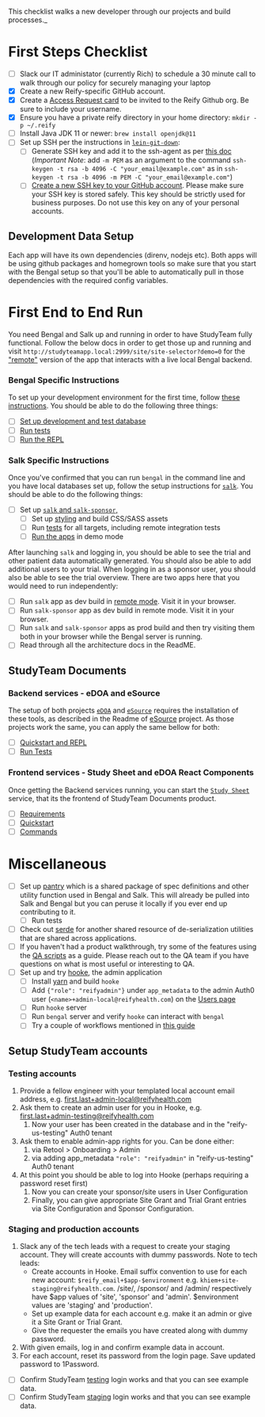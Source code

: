 This checklist walks a new developer through our projects and build processes._
# First Steps Checklist
* [ ] Slack our IT administator (currently Rich) to schedule a 30 minute call to walk through our policy for securely managing your laptop
* [x] Create a new Reify-specific GitHub account.
* [x] Create a [Access Request card](https://reifyhealth.atlassian.net/wiki/spaces/IT/pages/1075970084/How+to+request+account+access+revocation) to be invited to the Reify Github org. Be sure to include your username.
* [x] Ensure you have a private reify directory in your home directory: `mkdir -p ~/.reify`
* [ ] Install Java JDK 11 or newer: `brew install openjdk@11`
* [ ] Set up SSH per the instructions in [`lein-git-down`](https://github.com/reifyhealth/lein-git-down/#private-repositories-ssh-authentication):
  * [ ] Generate SSH key and add it to the ssh-agent as per [this doc](https://help.github.com/articles/generating-a-new-ssh-key-and-adding-it-to-the-ssh-agent/) (*Important Note*: add `-m PEM` as an argument to the command `ssh-keygen -t rsa -b 4096 -C "your_email@example.com"` as in `ssh-keygen -t rsa -b 4096 -m PEM -C "your_email@example.com"`)
  * [ ] [Create a new SSH key to your GitHub account](https://help.github.com/articles/adding-a-new-ssh-key-to-your-github-account/). Please make sure your SSH key is stored safely. This key should be strictly used for business purposes. Do not use this key on any of your personal accounts.

## Development Data Setup
Each app will have its own dependencies (direnv, nodejs etc). Both apps will be using github packages and homegrown tools so make sure that you start with the Bengal setup so that you'll be able to automatically pull in those dependencies with the required config variables.

# First End to End Run
You need Bengal and Salk up and running in order to have StudyTeam fully functional. Follow the below docs in order to get those up and running and visit `http://studyteamapp.local:2999/site/site-selector?demo=0` for the ["remote"](https://github.com/reifyhealth/salk#demo-vs-remote-mode) version of the app that interacts with a live local Bengal backend.

### Bengal Specific Instructions
To set up your development environment for the first time, follow [these instructions](https://github.com/reifyhealth/bengal#set-up-development-environment). You should be able to do the following three things:
  * [ ] [Set up development and test database](#development-data-setup)
  * [ ] [Run tests](https://github.com/reifyhealth/bengal#testing)
  * [ ] [Run the REPL](https://github.com/reifyhealth/bengal#repl-startup)

### Salk Specific Instructions
Once you've confirmed that you can run `bengal` in the command line and you have local databases set up, follow the setup instructions for [`salk`](https://github.com/reifyhealth/salk#local-development-quick-start). You should be able to do the following things:
* [ ] Set up [`salk` and `salk-sponsor`,](https://github.com/reifyhealth/salk)
  * [ ] Set up [styling](https://github.com/reifyhealth/salk#compiling-the-css-stylesheet) and build CSS/SASS assets
  * [ ] Run [tests](https://github.com/reifyhealth/salk#testing) for all targets, including remote integration tests
  * [ ] [Run the apps](https://github.com/reifyhealth/salk#compiling-and-running-applications) in demo mode

After launching `salk` and logging in, you should be able to see the trial and other patient data automatically generated. You should also be able to add additional users to your trial. When logging in as a sponsor user, you should also be able to see the trial overview. There are two apps here that you would need to run independently:
  * [ ] Run `salk` app as dev build in [remote mode](https://github.com/reifyhealth/salk#demo-vs-remote-mode). Visit it in your browser.
  * [ ] Run `salk-sponsor` app as dev build in remote mode. Visit it in your browser.
  * [ ] Run `salk` and `salk-sponsor` apps as prod build and then try visiting them both in your browser while the Bengal server is running.
  * [ ] Read through all the architecture docs in the ReadME.

## StudyTeam Documents

### Backend services - eDOA and eSource

The setup of both projects [`eDOA`](https://github.com/reifyhealth/edoa-service) and [`eSource`](https://github.com/reifyhealth/esource-service) requires the installation of these tools, as described in the Readme of [eSource](https://github.com/reifyhealth/esource-service#requirements) project. As those projects work the same, you can apply the same bellow for both:
  * [ ] [Quickstart and REPL](https://github.com/reifyhealth/esource-service#quickstart)
  * [ ] [Run Tests](https://github.com/reifyhealth/esource-service#test)

### Frontend services - Study Sheet and eDOA React Components

Once getting the Backend services running, you can start the [`Study Sheet`](https://github.com/reifyhealth/study-sheet) service, that its the frontend of StudyTeam Documents product.
  * [ ] [Requirements](https://github.com/reifyhealth/study-sheet#requirements)
  * [ ] [Quickstart](https://github.com/reifyhealth/study-sheet#requirements)
  * [ ] [Commands](https://github.com/reifyhealth/study-sheet#requirements)

# Miscellaneous
* [ ] Set up [pantry](https://github.com/reifyhealth/pantry) which is a shared package of spec definitions and other utility function used in Bengal and Salk. This will already be pulled into Salk and Bengal but you can peruse it locally if you ever end up contributing to it.
  * [ ] Run tests
* [ ] Check out [serde](https://github.com/reifyhealth/serde) for another shared resource of de-serialization utilities that are shared across applications.
* [ ] If you haven't had a product walkthrough, try some of the features using the [QA scripts](https://github.com/reifyhealth/qa-docs/blob/master/QA.md#areas-to-qa) as a guide. Please reach out to the QA team if you have questions on what is most useful or interesting to QA.
* [ ] Set up and try [hooke](https://github.com/reifyhealth/hooke), the admin application
  * [ ] Install [yarn](https://yarnpkg.com/) and build `hooke`
  * [ ] Add `{"role": "reifyadmin"}` under `app_metadata` to the admin Auth0 user (`<name>+admin-local@reifyhealth.com`) on the [Users page](https://manage.auth0.com/#/users)
  * [ ] Run `hooke` server
  * [ ] Run `bengal` server and verify `hooke` can interact with `bengal`
  * [ ] Try a couple of workflows mentioned in [this guide](https://reifyhealth.atlassian.net/wiki/spaces/QA/pages/253132897/StudyTeam+Configuration+Guide)

## Setup StudyTeam accounts

### Testing accounts

1. Provide a fellow engineer with your templated local account email address, e.g. first.last+admin-local@reifyhealth.com
2. Ask them to create an admin user for you in Hooke, e.g. first.last+admin-testing@reifyhealth.com
   1. Now your user has been created in the database and in the "reify-us-testing" Auth0 tenant
3. Ask them to enable admin-app rights for you. Can be done either:
   1. via Retool > Onboarding > Admin
   2. via adding app_metadata `"role": "reifyadmin"` in "reify-us-testing" Auth0 tenant
4. At this point you should be able to log into Hooke (perhaps requiring a password reset first)
   1. Now you can create your sponsor/site users in User Configuration
   2. Finally, you can give appropriate Site Grant and Trial Grant entries via Site Configuration and Sponsor Configuration.

### Staging and production accounts

1. Slack any of the tech leads with a request to create your staging account. They will
create accounts with dummy passwords. Note to tech leads:
   * Create accounts in Hooke. Email suffix convention to use for each new account: `$reify_email+$app-$environment` e.g. `khiem+site-staging@reifyhealth.com`. /site/, /sponsor/ and /admin/ respectively have $app values of 'site', 'sponsor' and 'admin'. $environment values are 'staging' and 'production'.
   * Set up example data for each account e.g. make it an admin or give it a Site Grant or Trial Grant.
   * Give the requester the emails you have created along with dummy password.
1. With given emails, log in and confirm example data in account.
1. For each account, reset its password from the login page. Save updated password to 1Password.

* [ ] Confirm StudyTeam [testing](https://testing.studyteamapp.com) login works and that you can see example data.
* [ ] Confirm StudyTeam [staging](https://staging.studyteamapp.com) login works and that you can see example data.
